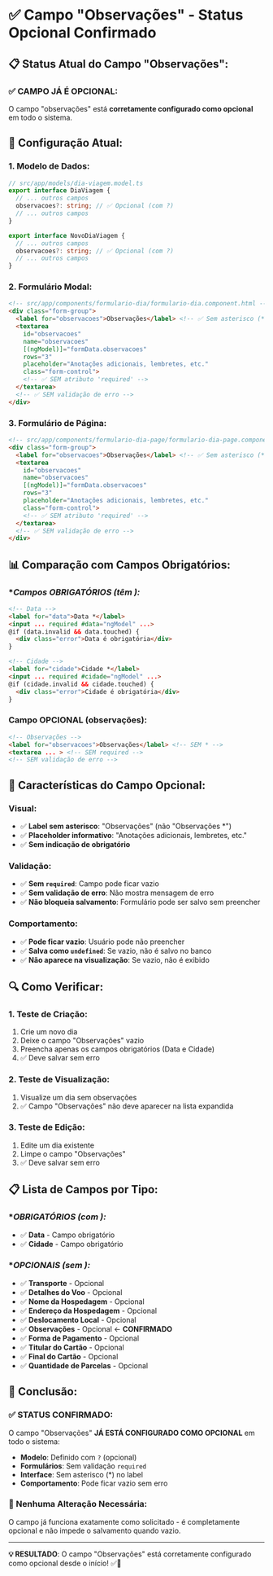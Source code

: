 # ✅ Campo "Observações" - Status Opcional Confirmado

## 📋 Status Atual do Campo "Observações":

### **✅ CAMPO JÁ É OPCIONAL:**
O campo "observações" está **corretamente configurado como opcional** em todo o sistema.

## 🎯 Configuração Atual:

### **1. Modelo de Dados:**
```typescript
// src/app/models/dia-viagem.model.ts
export interface DiaViagem {
  // ... outros campos
  observacoes?: string; // ✅ Opcional (com ?)
  // ... outros campos
}

export interface NovoDiaViagem {
  // ... outros campos
  observacoes?: string; // ✅ Opcional (com ?)
  // ... outros campos
}
```

### **2. Formulário Modal:**
```html
<!-- src/app/components/formulario-dia/formulario-dia.component.html -->
<div class="form-group">
  <label for="observacoes">Observações</label> <!-- ✅ Sem asterisco (*) -->
  <textarea 
    id="observacoes" 
    name="observacoes"
    [(ngModel)]="formData.observacoes"
    rows="3"
    placeholder="Anotações adicionais, lembretes, etc."
    class="form-control">
    <!-- ✅ SEM atributo 'required' -->
  </textarea>
  <!-- ✅ SEM validação de erro -->
</div>
```

### **3. Formulário de Página:**
```html
<!-- src/app/components/formulario-dia-page/formulario-dia-page.component.html -->
<div class="form-group">
  <label for="observacoes">Observações</label> <!-- ✅ Sem asterisco (*) -->
  <textarea 
    id="observacoes" 
    name="observacoes"
    [(ngModel)]="formData.observacoes"
    rows="3"
    placeholder="Anotações adicionais, lembretes, etc."
    class="form-control">
    <!-- ✅ SEM atributo 'required' -->
  </textarea>
  <!-- ✅ SEM validação de erro -->
</div>
```

## 📊 Comparação com Campos Obrigatórios:

### **Campos OBRIGATÓRIOS (têm *):**
```html
<!-- Data -->
<label for="data">Data *</label>
<input ... required #data="ngModel" ...>
@if (data.invalid && data.touched) {
  <div class="error">Data é obrigatória</div>
}

<!-- Cidade -->
<label for="cidade">Cidade *</label>
<input ... required #cidade="ngModel" ...>
@if (cidade.invalid && cidade.touched) {
  <div class="error">Cidade é obrigatória</div>
}
```

### **Campo OPCIONAL (observações):**
```html
<!-- Observações -->
<label for="observacoes">Observações</label> <!-- SEM * -->
<textarea ... > <!-- SEM required -->
<!-- SEM validação de erro -->
```

## 🎨 Características do Campo Opcional:

### **Visual:**
- ✅ **Label sem asterisco**: "Observações" (não "Observações *")
- ✅ **Placeholder informativo**: "Anotações adicionais, lembretes, etc."
- ✅ **Sem indicação de obrigatório**

### **Validação:**
- ✅ **Sem `required`**: Campo pode ficar vazio
- ✅ **Sem validação de erro**: Não mostra mensagem de erro
- ✅ **Não bloqueia salvamento**: Formulário pode ser salvo sem preencher

### **Comportamento:**
- ✅ **Pode ficar vazio**: Usuário pode não preencher
- ✅ **Salva como `undefined`**: Se vazio, não é salvo no banco
- ✅ **Não aparece na visualização**: Se vazio, não é exibido

## 🔍 Como Verificar:

### **1. Teste de Criação:**
1. Crie um novo dia
2. Deixe o campo "Observações" vazio
3. Preencha apenas os campos obrigatórios (Data e Cidade)
4. ✅ Deve salvar sem erro

### **2. Teste de Visualização:**
1. Visualize um dia sem observações
2. ✅ Campo "Observações" não deve aparecer na lista expandida

### **3. Teste de Edição:**
1. Edite um dia existente
2. Limpe o campo "Observações"
3. ✅ Deve salvar sem erro

## 📋 Lista de Campos por Tipo:

### **OBRIGATÓRIOS (com *):**
- ✅ **Data** - Campo obrigatório
- ✅ **Cidade** - Campo obrigatório

### **OPCIONAIS (sem *):**
- ✅ **Transporte** - Opcional
- ✅ **Detalhes do Voo** - Opcional
- ✅ **Nome da Hospedagem** - Opcional
- ✅ **Endereço da Hospedagem** - Opcional
- ✅ **Deslocamento Local** - Opcional
- ✅ **Observações** - Opcional ← **CONFIRMADO**
- ✅ **Forma de Pagamento** - Opcional
- ✅ **Titular do Cartão** - Opcional
- ✅ **Final do Cartão** - Opcional
- ✅ **Quantidade de Parcelas** - Opcional

## 🎯 Conclusão:

### **✅ STATUS CONFIRMADO:**
O campo "Observações" **JÁ ESTÁ CONFIGURADO COMO OPCIONAL** em todo o sistema:

- **Modelo**: Definido com `?` (opcional)
- **Formulários**: Sem validação `required`
- **Interface**: Sem asterisco (*) no label
- **Comportamento**: Pode ficar vazio sem erro

### **🚀 Nenhuma Alteração Necessária:**
O campo já funciona exatamente como solicitado - é completamente opcional e não impede o salvamento quando vazio.

---

**💡 RESULTADO**: O campo "Observações" está corretamente configurado como opcional desde o início! ✅📝